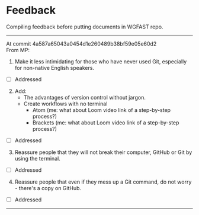 # Feedback

Compiling feedback before putting documents in WGFAST repo.

<hr>

At commit 4a587a65043a0454d1e260489b38bf59e05e60d2  
From MP:
1. Make it less intimidating for those who have never used Git, especially for non-native English speakers.
- [ ] Addressed

2. Add:
    - The advantages of version control without jargon.
    - Create workflows with no terminal
      - Atom (me: what about Loom video link of a step-by-step process?)
      - Brackets (me: what about Loom video link of a step-by-step process?)
- [ ] Addressed

3. Reassure people that they will not break their computer, GitHub or Git by using the terminal.
- [ ] Addressed

4. Reassure people that even if they mess up a Git command, do not worry - there's a copy on GitHub.
- [ ] Addressed

<hr>
